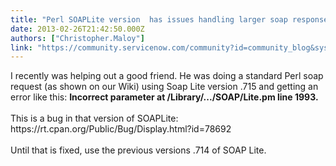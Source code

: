 ```yaml
---
title: "Perl SOAPLite version  has issues handling larger soap responses"
date: 2013-02-26T21:42:50.000Z
authors: ["Christopher.Maloy"]
link: "https://community.servicenow.com/community?id=community_blog&sys_id=77ec22a5dbd0dbc01dcaf3231f96191e"
---
```

<p>I recently was helping out a good friend. He was doing a standard Perl soap request (as shown on our Wiki) using Soap Lite version .715 and getting an error like this: <b>Incorrect parameter at /Library/.../SOAP/Lite.pm line 1993.</b><br /><br />This is a bug in that version of SOAPLite:<br />https://rt.cpan.org/Public/Bug/Display.html?id=78692<br /><br />Until that is fixed, use the previous versions .714 of SOAP Lite.</p>